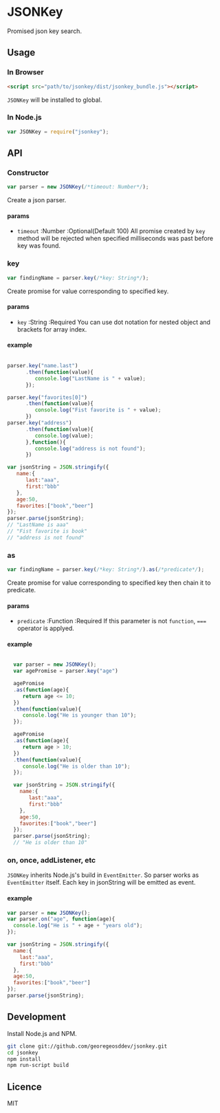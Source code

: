 # JSONKey

Promised json key search.

## Usage

### In Browser
```html
<script src="path/to/jsonkey/dist/jsonkey_bundle.js"></script>
```
`JSONKey` will be installed to global.


### In Node.js
```javascript
var JSONKey = require("jsonkey");
```


## API

### Constructor

```javascript
var parser = new JSONKey(/*timeout: Number*/);
```
Create a json parser.

#### params

 * `timeout` :Number :Optional(Default 100)
   All promise created by `key` method will be rejected when specified milliseconds was past before key was found.

### key

```javascript
var findingName = parser.key(/*key: String*/);
```

Create promise for value corresponding to specified key.

#### params

 * `key` :String :Required
   You can use dot notation for nested object and brackets for array index.

#### example

```javascript

parser.key("name.last")
      .then(function(value){
         console.log("LastName is " + value);
      });

parser.key("favorites[0]")
      .then(function(value){
         console.log("Fist favorite is " + value);
      })
parser.key("address")
      .then(function(value){
         console.log(value);
      },function(){
         console.log("address is not found");
      })

var jsonString = JSON.stringify({
   name:{
      last:"aaa",
      first:"bbb"
   },
   age:50,
   favorites:["book","beer"]
});
parser.parse(jsonString);
// "LastName is aaa"
// "Fist favorite is book"
// "address is not found"
```

### as

```javascript
var findingName = parser.key(/*key: String*/).as(/*predicate*/);
```

Create promise for value corresponding to specified key then chain it to predicate.

#### params

* `predicate` :Function :Required
   If this parameter is not `function`, `===` operator is applyed.

#### example

```javascript

  var parser = new JSONKey();
  var agePromise = parser.key("age")

  agePromise
  .as(function(age){
     return age <= 10;
  })
  .then(function(value){
     console.log("He is younger than 10");
  });

  agePromise
  .as(function(age){
     return age > 10;
  })
  .then(function(value){
     console.log("He is older than 10");
  });

  var jsonString = JSON.stringify({
    name:{
       last:"aaa",
       first:"bbb"
    },
    age:50,
    favorites:["book","beer"]
  });
  parser.parse(jsonString);
  // "He is older than 10"
```

### on, once, addListener, etc

`JSONKey` inherits Node.js's build in `EventEmitter`.
So parser works as `EventEmitter` itself.
Each key in jsonString will be emitted as event.

#### example

```javascript
var parser = new JSONKey();
var parser.on("age", function(age){
  console.log("He is " + age + "years old");
});

var jsonString = JSON.stringify({
  name:{
    last:"aaa",
    first:"bbb"
  },
  age:50,
  favorites:["book","beer"]
});
parser.parse(jsonString);
```


## Development

Install Node.js and NPM.

```bash
git clone git://github.com/georegeosddev/jsonkey.git
cd jsonkey
npm install
npm run-script build
```


## Licence
MIT
